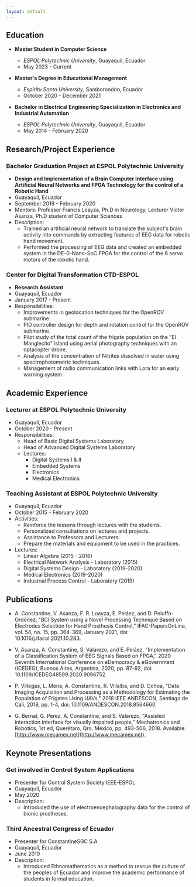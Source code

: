 ```yaml
---
layout: default
---
```


## Education

- **Master Student in Computer Science**
  - *ESPOL Polytechnic University*, Guayaquil, Ecuador
  - May 2023 - Current

- **Master's Degree in Educational Management**
  - *Espiritu Santo University*, Samborondon, Ecuador
  - October 2020 - December 2021

- **Bachelor in Electrical Engineering Specialization in Electronics and Industrial Automation**
  - *ESPOL Polytechnic University*, Guayaquil, Ecuador
  - May 2014 - February 2020

## Research/Project Experience

### Bachelor Graduation Project at ESPOL Polytechnic University
- **Design and Implementation of a Brain Computer Interface using Artificial Neural Networks and FPGA Technology for the control of a Robotic Hand**
- Guayaquil, Ecuador
- September 2019 - February 2020
- Mentors: Professor Francis Loayza, Ph.D in Neurology, Lecturer Victor Asanza, Ph.D student of Computer Sciences
- Description:
  - Trained an artificial neural network to translate the subject's brain activity into commands by extracting features of EEG data for robotic hand movement.
  - Performed the processing of EEG data and created an embedded system in the DE-0-Nano-SoC FPGA for the control of the 6 servo motors of the robotic hand.

### Center for Digital Transformation CTD-ESPOL
- **Research Assistant**
- Guayaquil, Ecuador
- January 2017 - Present
- Responsibilities:
  - Improvements in geolocation techniques for the OpenROV submarine.
  - PID controller design for depth and rotation control for the OpenROV submarine.
  - Pilot study of the total count of the frigate population on the "El Manglecito" island using aerial photography techniques with an optacopter drone.
  - Analysis of the concentration of Nitrites dissolved in water using spectrophotometric techniques.
  - Management of radio communication links with Lora for an early warning system.


## Academic Experience

### Lecturer at ESPOL Polytechnic University
- Guayaquil, Ecuador
- October 2020 - Present
- Responsibilities:
  - Head of Basic Digital Systems Laboratory
  - Head of Advanced Digital Systems Laboratory
  - Lectures:
    - Digital Systems I & II
    - Embedded Systems
    - Electronics
    - Medical Electronics

### Teaching Assistant at ESPOL Polytechnic University
- Guayaquil, Ecuador
- October 2015 - February 2020
- Activities:
  - Reinforce the lessons through lectures with the students.
  - Personalized consultations on lectures and projects.
  - Assistance to Professors and Lecturers.
  - Prepare the materials and equipment to be used in the practices.
- Lectures:
  - Linear Algebra (2015 - 2016)
  - Electrical Network Analysis - Laboratory (2015)
  - Digital Systems Design - Laboratory (2019-2020)
  - Medical Electronics (2019-2020)
  - Industrial Process Control - Laboratory (2019)

## Publications

- A. Constantine, V. Asanza, F. R. Loayza, E. Peláez, and D. Peluffo-Ordóñez, "BCI System using a Novel Processing Technique Based on Electrodes Selection for Hand Prosthesis Control," IFAC-PapersOnLine, vol. 54, no. 15, pp. 364-369, January 2021, doi: 10.1016/j.ifacol.2021.10.283.

- V. Asanza, A. Constantine, S. Valarezo, and E. Peláez, "Implementation of a Classification System of EEG Signals Based on FPGA," 2020 Seventh International Conference on eDemocracy & eGovernment (ICEDEG), Buenos Aires, Argentina, 2020, pp. 87-92, doi: 10.1109/ICEDEG48599.2020.9096752.

- P. Villegas, L. Mena, A. Constantine, R. Villalba, and D. Ochoa, "Data Imaging Acquisition and Processing as a Methodology for Estimating the Population of Frigates Using UAVs," 2018 IEEE ANDESCON, Santiago de Cali, 2018, pp. 1-4, doi: 10.1109/ANDESCON.2018.8564660.

- G. Bernal, G. Perez, A. Constantine, and S. Valarezo, "Assisted interaction interface for visually impaired people," Mechatronics and Robotics, 1st ed, Querétaro, Qro. México, pp. 493-506, 2018. Available: [http://www.mecamex.net](http://www.mecamex.net).

## Keynote Presentations

### Get involved in Control System Applications
- Presenter for Control System Society IEEE-ESPOL
- Guayaquil, Ecuador
- May 2020
- Description:
  - Introduced the use of electroencephalography data for the control of bionic prostheses.

### Third Ancestral Congress of Ecuador
- Presenter for ConstantineSGC S.A
- Guayaquil, Ecuador
- June 2019
- Description:
  - Introduced Ethnomathematics as a method to rescue the culture of the peoples of Ecuador and improve the academic performance of students in formal education.

<!--
Text can be **bold**, _italic_, or ~~strikethrough~~.

[Link to another page](./another-page.html).

There should be whitespace between paragraphs.

There should be whitespace between paragraphs. We recommend including a README, or a file with information about your project.

## Research/Project Experience

> This is a blockquote following a header.
>
> When something is important enough, you do it even if the odds are not in your favor.

### Header 3

```js
// Javascript code with syntax highlighting.
var fun = function lang(l) {
  dateformat.i18n = require('./lang/' + l)
  return true;
}
```

```ruby
# Ruby code with syntax highlighting
GitHubPages::Dependencies.gems.each do |gem, version|
  s.add_dependency(gem, "= #{version}")
end
```

#### Header 4

*   This is an unordered list following a header.
*   This is an unordered list following a header.
*   This is an unordered list following a header.

##### Header 5

1.  This is an ordered list following a header.
2.  This is an ordered list following a header.
3.  This is an ordered list following a header.

###### Header 6

| head1        | head two          | three |
|:-------------|:------------------|:------|
| ok           | good swedish fish | nice  |
| out of stock | good and plenty   | nice  |
| ok           | good `oreos`      | hmm   |
| ok           | good `zoute` drop | yumm  |

### There's a horizontal rule below this.

* * *

### Here is an unordered list:

*   Item foo
*   Item bar
*   Item baz
*   Item zip

### And an ordered list:

1.  Item one
1.  Item two
1.  Item three
1.  Item four

### And a nested list:

- level 1 item
  - level 2 item
  - level 2 item
    - level 3 item
    - level 3 item
- level 1 item
  - level 2 item
  - level 2 item
  - level 2 item
- level 1 item
  - level 2 item
  - level 2 item
- level 1 item

### Small image

![Octocat](https://github.githubassets.com/images/icons/emoji/octocat.png)

### Large image

![Branching](https://guides.github.com/activities/hello-world/branching.png)


### Definition lists can be used with HTML syntax.

<dl>
<dt>Name</dt>
<dd>Godzilla</dd>
<dt>Born</dt>
<dd>1952</dd>
<dt>Birthplace</dt>
<dd>Japan</dd>
<dt>Color</dt>
<dd>Green</dd>
</dl>

```
Long, single-line code blocks should not wrap. They should horizontally scroll if they are too long. This line should be long enough to demonstrate this.
```

```
The final element.
```
-->